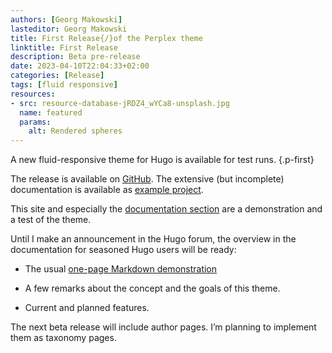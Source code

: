 ```yaml
---
authors: [Georg Makowski]
lasteditor: Georg Makowski
title: First Release{/}of the Perplex theme
linktitle: First Release
description: Beta pre-release
date: 2023-04-10T22:04:33+02:00
categories: [Release]
tags: [fluid responsive]
resources:
- src: resource-database-jRDZ4_wYCa8-unsplash.jpg
  name: featured
  params:
    alt: Rendered spheres
---
```


A new fluid-responsive theme for Hugo is available for test runs.
{.p-first}
<!--more-->

The release is available on [GitHub](https://github.com/bowman2001/perplex/releases/). The extensive (but incomplete) documentation is available as [example project](https://github.com/bowman2001/perplexdoc).

This site and especially the [documentation section](/doc) are a demonstration and a test of the theme.

Until I make an announcement in the Hugo forum, the overview in the documentation for seasoned Hugo users will be ready:

- The usual [one-page Markdown demonstration](/doc/overview/markdown)

- A few remarks about the concept and the goals of this theme.  

- Current and planned features.

The next beta release will include author pages. I’m planning to implement them as taxonomy pages.
